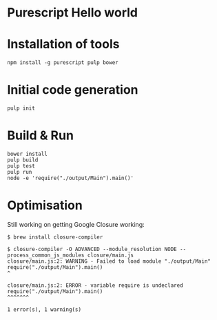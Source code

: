 # Purescript Hello world


# Installation of tools

    npm install -g purescript pulp bower

# Initial code generation

    pulp init

# Build & Run

    bower install
    pulp build
    pulp test
    pulp run
    node -e 'require("./output/Main").main()'

# Optimisation
Still working on getting Google Closure working:

    $ brew install closure-compiler

    $ closure-compiler -O ADVANCED --module_resolution NODE --process_common_js_modules closure/main.js
    closure/main.js:2: WARNING - Failed to load module "./output/Main"
    require("./output/Main").main()
    ^

    closure/main.js:2: ERROR - variable require is undeclared
    require("./output/Main").main()
    ^^^^^^^

    1 error(s), 1 warning(s)
